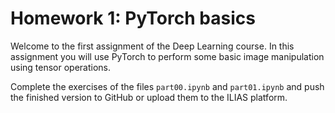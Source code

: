 
# Homework 1: PyTorch basics

Welcome to the first assignment of the Deep Learning course. In this assignment you will use PyTorch to perform some basic image manipulation using tensor operations.

Complete the exercises of the files ``part00.ipynb`` and ``part01.ipynb`` and push the finished version to GitHub or upload them to the ILIAS platform.
